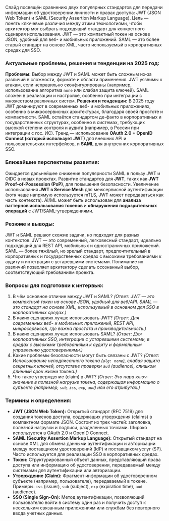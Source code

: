 Слайд посвящён сравнению двух популярных стандартов для передачи информации об удостоверении личности и правах доступа: JWT (JSON Web Token) и SAML (Security Assertion Markup Language). Цель — понять ключевые различия между этими технологиями, чтобы архитектор мог выбрать подходящий стандарт для конкретного сценария использования. JWT — это компактный токен на основе JSON, удобный для веб- и мобильных приложений. SAML — это более старый стандарт на основе XML, часто используемый в корпоративных средах для SSO.

### **Актуальные проблемы, решения и тенденции на 2025 год:**
**Проблемы:** Выбор между JWT и SAML может быть сложным из-за различий в сложности, формате и области применения. JWT уязвимы к атакам, если неправильно сконфигурированы (например, использование алгоритма `none` или слабая защита ключей). SAML сложен в реализации и настройке, особенно при интеграции с множеством различных систем.
**Решения и тенденции:** В 2025 году JWT доминируют в современных веб- и мобильных приложениях, особенно в микросервисных архитектурах, благодаря своей простоте и компактности. SAML остаётся стандартом де-факто в корпоративных и государственных структурах, особенно в системах, требующих высокой степени контроля и аудита (например, в России при интеграции с гос. ИС). Тренд — использование **OAuth 2.0 + OpenID Connect (который использует JWT)** для внешних API и пользовательских интерфейсов, и **SAML** для внутренних корпоративных SSO.

### **Ближайшие перспективы развития:**
Ожидается дальнейшее снижение популярности SAML в пользу JWT и OIDC в новых проектах. Развитие стандартов для **JWT**, таких как **JWT Proof-of-Possession (PoP)**, для повышения безопасности. Увеличение использования **JWT в Service Mesh** для межсервисной аутентификации (хотя чаще напрямую используется mTLS, JWT может передаваться как часть контекста). AI/ML может быть использован для **анализа паттернов использования токенов** и **обнаружения подозрительных операций** с JWT/SAML-утверждениями.

### **Резюме и выводы:**
JWT и SAML решают схожие задачи, но подходят для разных контекстов. JWT — это современный, легковесный стандарт, идеально подходящий для REST API, мобильных и одностраничных приложений. SAML — более тяжёлый, но зрелый стандарт, предпочтительный в корпоративных и государственных средах с высокими требованиями к аудиту и интеграции с устаревшими системами. Понимание их различий позволяет архитектору сделать осознанный выбор, соответствующий требованиям проекта.

### **Вопросы для подготовки к интервью:**
1.  В чём основное отличие между JWT и SAML? *(Ответ: JWT — это компактный токен на основе JSON, удобный для веб/API. SAML — это стандарт на основе XML, используемый в основном для SSO в корпоративных средах.)*
2.  В каких сценариях лучше использовать JWT? *(Ответ: Для современных веб- и мобильных приложений, REST API, микросервисов, где важна простота и производительность.)*
3.  В каких сценариях лучше использовать SAML? *(Ответ: Для корпоративных SSO, интеграции с устаревшими системами, в средах с высокими требованиями к аудиту и формальным управлению удостоверениями.)*
4.  Какие проблемы безопасности могут быть связаны с JWT? *(Ответ: Использование неподписанного токена (`alg: none`), слабая защита секретных ключей, отсутствие проверки `aud` (audience), слишком длинный срок жизни токена.)*
5.  Что такое утверждение (claim) в JWT? *(Ответ: Это пара ключ-значение в полезной нагрузке токена, содержащая информацию о субъекте (например, `sub`, `iss`, `exp`, `aud`) или его атрибутах.)*

### **Термины и определения:**
*   **JWT (JSON Web Token):** Открытый стандарт (RFC 7519) для создания токенов доступа, содержащих утверждения (claims) в компактном формате JSON. Состоит из трех частей: заголовка, полезной нагрузки и подписи, разделенных точками. Широко используется в OAuth 2.0 и OpenID Connect.
*   **SAML (Security Assertion Markup Language):** Открытый стандарт на основе XML для обмена данными аутентификации и авторизации между поставщиком удостоверений (IdP) и поставщиком услуг (SP). Часто используется для реализации SSO в корпоративных средах.
*   **Токен:** Структурированный объект данных, представляющий права доступа или информацию об удостоверении, передаваемый между системами для аутентификации или авторизации.
*   **Утверждение (Claim):** Фрагмент информации об удостоверенном субъекте (например, пользователе), передаваемый в токене. Примеры: `iss` (issuer), `sub` (subject), `exp` (expiration time), `aud` (audience).
*   **SSO (Single Sign-On):** Метод аутентификации, позволяющий пользователю войти в систему один раз и получить доступ к нескольким связанным приложениям или службам без повторного ввода учетных данных.